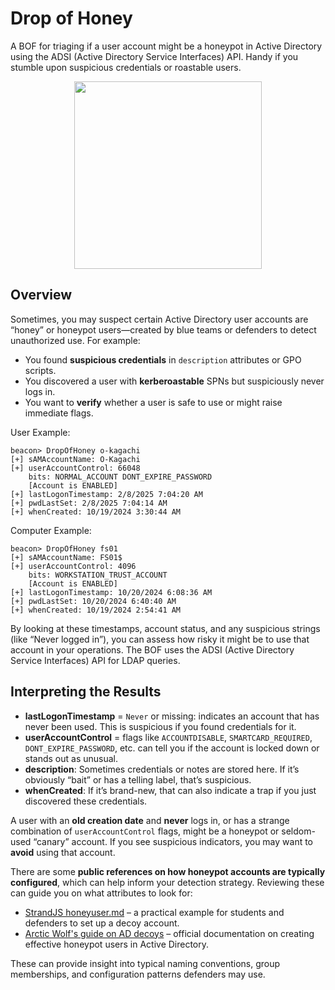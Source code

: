 # Drop of Honey 

A BOF for triaging if a user account might be a honeypot in Active Directory using the ADSI (Active Directory Service Interfaces) API. Handy if you stumble upon suspicious credentials or roastable users.

<p align="center">
  <img src="https://cards.scryfall.io/large/front/5/8/588f1bc5-2230-4437-8d5e-a18f6e55b390.jpg?1562915819" 
       width="300" 
</p>


## Overview

Sometimes, you may suspect certain Active Directory user accounts are “honey” or honeypot users—created by blue teams or defenders to detect unauthorized use. For example:

- You found **suspicious credentials** in `description` attributes or GPO scripts.  
- You discovered a user with **kerberoastable** SPNs but suspiciously never logs in.  
- You want to **verify** whether a user is safe to use or might raise immediate flags.

User Example:
```
beacon> DropOfHoney o-kagachi
[+] sAMAccountName: O-Kagachi
[+] userAccountControl: 66048
    bits: NORMAL_ACCOUNT DONT_EXPIRE_PASSWORD 
    [Account is ENABLED]
[+] lastLogonTimestamp: 2/8/2025 7:04:20 AM
[+] pwdLastSet: 2/8/2025 7:04:14 AM
[+] whenCreated: 10/19/2024 3:30:44 AM
```
Computer Example:
```
beacon> DropOfHoney fs01
[+] sAMAccountName: FS01$
[+] userAccountControl: 4096
    bits: WORKSTATION_TRUST_ACCOUNT 
    [Account is ENABLED]
[+] lastLogonTimestamp: 10/20/2024 6:08:36 AM
[+] pwdLastSet: 10/20/2024 6:40:40 AM
[+] whenCreated: 10/19/2024 2:54:41 AM
```

By looking at these timestamps, account status, and any suspicious strings (like “Never logged in”), you can assess how risky it might be to use that account in your operations.
The BOF uses the ADSI (Active Directory Service Interfaces) API for LDAP queries.

## Interpreting the Results

* **lastLogonTimestamp** = `Never` or missing: indicates an account that has never been used. This is suspicious if you found credentials for it.
* **userAccountControl** = flags like `ACCOUNTDISABLE`, `SMARTCARD_REQUIRED`, `DONT_EXPIRE_PASSWORD`, etc. can tell you if the account is locked down or stands out as unusual.
* **description**: Sometimes credentials or notes are stored here. If it’s obviously “bait” or has a telling label, that’s suspicious.
* **whenCreated**: If it’s brand-new, that can also indicate a trap if you just discovered these credentials.

A user with an **old creation date** and **never** logs in, or has a strange combination of `userAccountControl` flags, might be a honeypot or seldom-used “canary” account. If you see suspicious indicators, you may want to **avoid** using that account.

There are some **public references on how honeypot accounts are typically configured**, which can help inform your detection strategy. Reviewing these can guide you on what attributes to look for:

* [StrandJS honeyuser.md](https://github.com/strandjs/ClassLabs/blob/main/Tools/IntroClass/honeyuser/honeyuser.md) – a practical example for students and defenders to set up a decoy account.
* [Arctic Wolf's guide on AD decoys](https://docs.arcticwolf.com/bundle/m_active_directory/page/configure_an_ad_decoy_account.html#create_an_ad_decoy_account) – official documentation on creating effective honeypot users in Active Directory.

These can provide insight into typical naming conventions, group memberships, and configuration patterns defenders may use.

